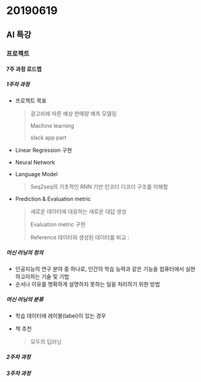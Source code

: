 # 20190619

## AI 특강



### 프로젝트

#### 7주 과정 로드맵

##### 1주차 과정

* 프로젝트 목표

  > 광고비에 따른 예상 판매량 예측 모델링
  >
  > Machine learning
  >
  > slack app part



* Linear Regression 구현

* Neural Network

* Language Model

  > Seq2seq의 기초적인 RNN 기반 인코더 디코더 구조를 이해함

* Prediction & Evaluation metric

  > 새로운 데이터에 대응하는 새로운 대답 생성
  >
  > Evaluation metric 구현
  >
  > Reference 데이터와 생성된 데이터를 비교 :



##### 머신 러닝의 정의

* 인공지능의 연구 분야 중 하나로, 인간의 학습 능력과 같은 기능을 컴퓨터에서 실현하고자하는 기술 및 기법
* 순서나 이유를 명확하게 설명하지 못하는 일을 처리하기 위한 방법

##### 머신 러닝의 분류

* 학습 데이터에 레이블(label)이 있는 경우



* 책 추천

  > 모두의 딥러닝



##### 2주차 과정



##### 3주차 과정